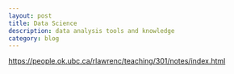 ```yaml
---
layout: post
title: Data Science 
description: data analysis tools and knowledge 
category: blog
---
```


https://people.ok.ubc.ca/rlawrenc/teaching/301/notes/index.html


[Shannonh]:    https://github.com/xhan-shannon "xhan-shannon"

